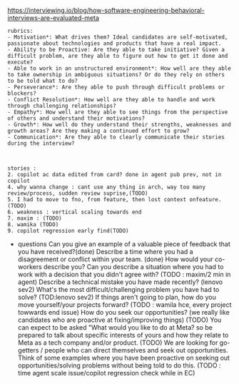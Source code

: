 https://interviewing.io/blog/how-software-engineering-behavioral-interviews-are-evaluated-meta

    rubrics:
    - Motivation*: What drives them? Ideal candidates are self-motivated, passionate about technologies and products that have a real impact.
    - Ability to be Proactive: Are they able to take initiative? Given a difficult problem, are they able to figure out how to get it done and execute?
    - Able to work in an unstructured environment*: How well are they able to take ownership in ambiguous situations? Or do they rely on others to be told what to do?
    - Perseverance*: Are they able to push through difficult problems or blockers?
    - Conflict Resolution*: How well are they able to handle and work through challenging relationships?
    - Empathy*: How well are they able to see things from the perspective of others and understand their motivations?
    - Growth*: How well do they understand their strengths, weaknesses and growth areas? Are they making a continued effort to grow?
    - Communication*: Are they able to clearly communicate their stories during the interview?


    
    stories :
    2. copilot ac data edited from card? done in agent pub prev, not in copilot
    4. why wanna change : cant use any thing in arch, way too many review/process, sudden review suprise,(TODO)
    5. I had to move to fno, from feature, then lost context onfeature. (TODO)
    6. weakness : vertical scaling towards end 
    7. maxim : (TODO)
    8. wamika (TODO)
    9. copilot regression early find(TODO)


- questions
Can you give an example of a valuable piece of feedback that you have received?(done)
Describe a time where you had a disagreement or conflict within your team. (done)
How would your co-workers describe you?
Can you describe a situation where you had to work with a decision that you didn't agree with? (TODO : maxim/2 min in agent)
Describe a technical mistake you have made recently? (lenovo sev2)
What's the most difficult/challenging problem you have had to solve? (TOD:lenovo sev2)
If things aren't going to plan, how do you move yourself/your projects forward? (TODO : wamila hce, every project towwards end issue)
How do you seek our opportunities? (we really like candidates who are proactive at fixing/improving things) (TODO)
You can expect to be asked "What would you like to do at Meta? so be prepared to talk about specific interests of yours and how they relate to Meta as a tech company and/or product. (TODO)
We are looking for go-getters / people who can direct themselves and seek out opportunities. Think of some examples where you have been proactive on seeking out opportunities/solving problems without being told to do this. (TODO : time agent scale issue/copilot regression check while in EC)